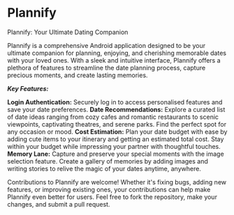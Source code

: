 # Plannify
Plannify: Your Ultimate Dating Companion

Plannify is a comprehensive Android application designed to be your ultimate companion for planning, enjoying, and cherishing memorable dates with your loved ones. With a sleek and intuitive interface, Plannify offers a plethora of features to streamline the date planning process, capture precious moments, and create lasting memories.

**_Key Features:_**

**Login Authentication:** Securely log in to access personalised features and save your date preferences.
**Date Recommendations:** Explore a curated list of date ideas ranging from cozy cafes and romantic restaurants to scenic viewpoints, captivating theatres, and serene parks. Find the perfect spot for any occasion or mood.
**Cost Estimation:** Plan your date budget with ease by adding cute items to your itinerary and getting an estimated total cost. Stay within your budget while impressing your partner with thoughtful touches.
**Memory Lane:** Capture and preserve your special moments with the image selection feature. Create a gallery of memories by adding images and writing stories to relive the magic of your dates anytime, anywhere.



Contributions to Plannify are welcome! Whether it's fixing bugs, adding new features, or improving existing ones, your contributions can help make Plannify even better for users. Feel free to fork the repository, make your changes, and submit a pull request.

